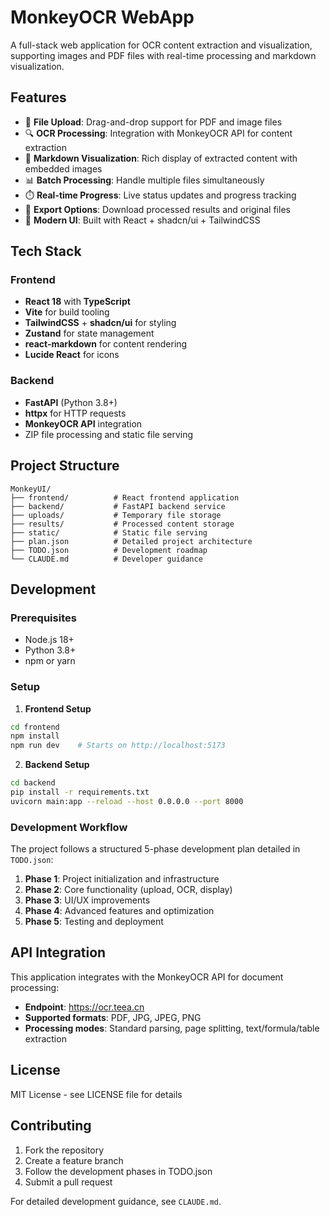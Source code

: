 # MonkeyOCR WebApp

A full-stack web application for OCR content extraction and visualization, supporting images and PDF files with real-time processing and markdown visualization.

## Features

- 📁 **File Upload**: Drag-and-drop support for PDF and image files
- 🔍 **OCR Processing**: Integration with MonkeyOCR API for content extraction
- 📄 **Markdown Visualization**: Rich display of extracted content with embedded images
- 📊 **Batch Processing**: Handle multiple files simultaneously
- ⏱️ **Real-time Progress**: Live status updates and progress tracking
- 💾 **Export Options**: Download processed results and original files
- 🎨 **Modern UI**: Built with React + shadcn/ui + TailwindCSS

## Tech Stack

### Frontend
- **React 18** with **TypeScript**
- **Vite** for build tooling
- **TailwindCSS** + **shadcn/ui** for styling
- **Zustand** for state management
- **react-markdown** for content rendering
- **Lucide React** for icons

### Backend
- **FastAPI** (Python 3.8+)
- **httpx** for HTTP requests
- **MonkeyOCR API** integration
- ZIP file processing and static file serving

## Project Structure

```
MonkeyUI/
├── frontend/          # React frontend application
├── backend/           # FastAPI backend service
├── uploads/           # Temporary file storage
├── results/           # Processed content storage
├── static/            # Static file serving
├── plan.json          # Detailed project architecture
├── TODO.json          # Development roadmap
└── CLAUDE.md          # Developer guidance
```

## Development

### Prerequisites
- Node.js 18+
- Python 3.8+
- npm or yarn

### Setup

1. **Frontend Setup**
```bash
cd frontend
npm install
npm run dev    # Starts on http://localhost:5173
```

2. **Backend Setup**
```bash
cd backend
pip install -r requirements.txt
uvicorn main:app --reload --host 0.0.0.0 --port 8000
```

### Development Workflow

The project follows a structured 5-phase development plan detailed in `TODO.json`:

1. **Phase 1**: Project initialization and infrastructure
2. **Phase 2**: Core functionality (upload, OCR, display)
3. **Phase 3**: UI/UX improvements
4. **Phase 4**: Advanced features and optimization
5. **Phase 5**: Testing and deployment

## API Integration

This application integrates with the MonkeyOCR API for document processing:
- **Endpoint**: https://ocr.teea.cn
- **Supported formats**: PDF, JPG, JPEG, PNG
- **Processing modes**: Standard parsing, page splitting, text/formula/table extraction

## License

MIT License - see LICENSE file for details

## Contributing

1. Fork the repository
2. Create a feature branch
3. Follow the development phases in TODO.json
4. Submit a pull request

For detailed development guidance, see `CLAUDE.md`.